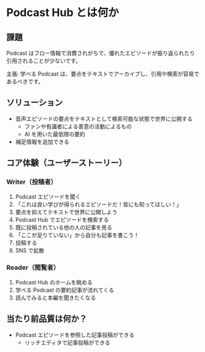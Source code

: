 # Podcast Hub とは何か

## 課題

Podcast はフロー情報で消費されがちで、優れたエピソードが振り返られたり引用されることが少ないです。

主張: 学べる Podcast は、要点をテキストでアーカイブし、引用や検索が容易であるべきです。

## ソリューション

- 音声エピソードの要点をテキストとして検索可能な状態で世界に公開する
  - ファンや有識者による善意の活動によるもの
  - AI を用いた最低限の要約
- 補足情報を追加できる

## コア体験（ユーザーストーリー）

### Writer（投稿者）

1. Podcast エピソードを聞く
2. 「これは良い学びが得られるエピソードだ！皆にも知ってほしい！」
3. 要点を抑えてテキストで世界に公開しよう
4. Podcast Hub でエピソードを検索する
5. 既に投稿されている他の人の記事を見る
6. 「ここが足りていない」から自分も記事を書こう！
7. 投稿する
8. SNS で拡散

### Reader（閲覧者）

1. Podcast Hub のホームを眺める
2. 学べる Podcast の要約記事が流れてくる
3. 読んでみると本編を聞きたくなる

## 当たり前品質は何か？

- Podcast エピソードを参照した記事投稿ができる
  - リッチエディタで記事投稿ができる
